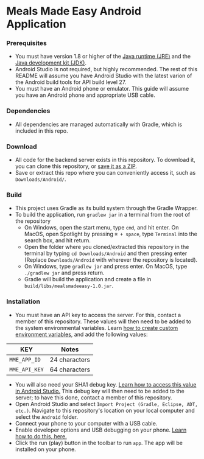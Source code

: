 # Meals Made Easy Android Application

### Prerequisites
 - You must have version 1.8 or higher of the [Java runtime (JRE)](http://www.oracle.com/technetwork/java/javase/downloads/jre8-downloads-2133155.html) and the [Java development kit (JDK)](http://www.oracle.com/technetwork/java/javase/downloads/jdk8-downloads-2133151.html).
 - Android Studio is not required, but highly recommended. The rest of this README will assume you have Android Studio with the latest varion of the Android build tools for API build level 27.
 - You must have an Android phone or emulator. This guide will assume you have an Android phone and appropriate USB cable.

### Dependencies
 - All dependencies are managed automatically with Gradle, which is included in this repo.

### Download
 - All code for the backend server exists in this repository. To download it, you can clone this repository, or [save it as a ZIP](https://github.com/MealsMadeEasy/Android/archive/master.zip).
 - Save or extract this repo where you can conveniently access it, such as `Downloads/Android/`.

### Build
 - This project uses Gradle as its build system through the Gradle Wrapper.
 - To build the application, run `gradlew jar` in a terminal from the root of the repository
   - On Windows, open the start menu, type `cmd`, and hit enter. On MacOS, open Spotlight by pressing `⌘ + space`, type `Terminal` into the search box, and hit return.
   - Open the folder where you cloned/extracted this repository in the terminal by typing `cd Downloads/Android` and then pressing enter (Replace `Downloads/Android` with wherever the repository is located).
   - On Windows, type `gradlew jar` and press enter. On MacOS, type `./gradlew jar` and press return.
   - Gradle will build the application and create a file in `build/libs/mealsmadeeasy-1.0.jar`.

### Installation
 - You must have an API key to access the server. For this, contact a member of this repository. These values will then need to be added to the system environmental variables. Learn [how to create custom environment variables](https://www.schrodinger.com/kb/1842), and add the following values:
 
 | KEY           | Notes         |
 | ------------- | ------------- |
 | `MME_APP_ID`  | 24 characters |
 | `MME_API_KEY` | 64 characters |
 
 - You will also need your SHA1 debug key. [Learn how to access this value in Android Studio.](https://stackoverflow.com/questions/27609442/how-to-get-the-sha-1-fingerprint-certificate-in-android-studio-for-debug-mode) This debug key will then need to be added to the server; to have this done, contact a member of this repository.
- Open Android Studio and select `Import Project (Gradle, Eclipse, ADT, etc.)`. Navigate to this repository's location on your local computer and select the `Android` folder.
- Connect your phone to your computer with a USB cable.
- Enable developer options and USB debugging on your phone. [Learn how to do this, here.](https://www.howtogeek.com/129728/how-to-access-the-developer-options-menu-and-enable-usb-debugging-on-android-4.2/)
- Click the run (play) button in the toolbar to run `app`. The app will be installed on your phone.
